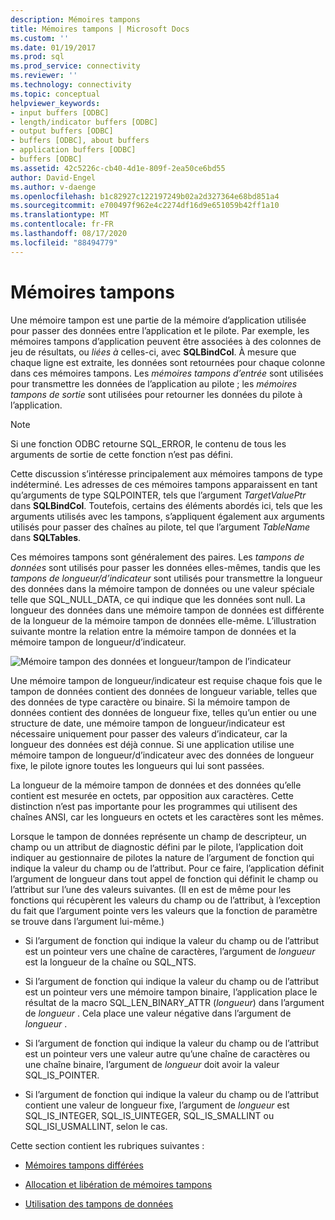 ```yaml
---
description: Mémoires tampons
title: Mémoires tampons | Microsoft Docs
ms.custom: ''
ms.date: 01/19/2017
ms.prod: sql
ms.prod_service: connectivity
ms.reviewer: ''
ms.technology: connectivity
ms.topic: conceptual
helpviewer_keywords:
- input buffers [ODBC]
- length/indicator buffers [ODBC]
- output buffers [ODBC]
- buffers [ODBC], about buffers
- application buffers [ODBC]
- buffers [ODBC]
ms.assetid: 42c5226c-cb40-4d1e-809f-2ea50ce6bd55
author: David-Engel
ms.author: v-daenge
ms.openlocfilehash: b1c82927c122197249b02a2d327364e68bd851a4
ms.sourcegitcommit: e700497f962e4c2274df16d9e651059b42ff1a10
ms.translationtype: MT
ms.contentlocale: fr-FR
ms.lasthandoff: 08/17/2020
ms.locfileid: "88494779"
---
```

# <a name="buffers"></a>Mémoires tampons
Une mémoire tampon est une partie de la mémoire d’application utilisée pour passer des données entre l’application et le pilote. Par exemple, les mémoires tampons d’application peuvent être associées à des colonnes de jeu de résultats, ou *liées à* celles-ci, avec **SQLBindCol**. À mesure que chaque ligne est extraite, les données sont retournées pour chaque colonne dans ces mémoires tampons. Les *mémoires tampons d’entrée* sont utilisées pour transmettre les données de l’application au pilote ; les *mémoires tampons de sortie* sont utilisées pour retourner les données du pilote à l’application.  
  
> [!NOTE]  
>  Si une fonction ODBC retourne SQL_ERROR, le contenu de tous les arguments de sortie de cette fonction n’est pas défini.  
  
 Cette discussion s’intéresse principalement aux mémoires tampons de type indéterminé. Les adresses de ces mémoires tampons apparaissent en tant qu’arguments de type SQLPOINTER, tels que l’argument *TargetValuePtr* dans **SQLBindCol**. Toutefois, certains des éléments abordés ici, tels que les arguments utilisés avec les tampons, s’appliquent également aux arguments utilisés pour passer des chaînes au pilote, tel que l’argument *TableName* dans **SQLTables**.  
  
 Ces mémoires tampons sont généralement des paires. Les *tampons de données* sont utilisés pour passer les données elles-mêmes, tandis que les *tampons de longueur/d’indicateur* sont utilisés pour transmettre la longueur des données dans la mémoire tampon de données ou une valeur spéciale telle que SQL_NULL_DATA, ce qui indique que les données sont null. La longueur des données dans une mémoire tampon de données est différente de la longueur de la mémoire tampon de données elle-même. L’illustration suivante montre la relation entre la mémoire tampon de données et la mémoire tampon de longueur/d’indicateur.  
  
 ![Mémoire tampon des données et longueur&#47;tampon de l’indicateur](../../../odbc/reference/develop-app/media/pr09.gif "pr09")  
  
 Une mémoire tampon de longueur/indicateur est requise chaque fois que le tampon de données contient des données de longueur variable, telles que des données de type caractère ou binaire. Si la mémoire tampon de données contient des données de longueur fixe, telles qu’un entier ou une structure de date, une mémoire tampon de longueur/indicateur est nécessaire uniquement pour passer des valeurs d’indicateur, car la longueur des données est déjà connue. Si une application utilise une mémoire tampon de longueur/d’indicateur avec des données de longueur fixe, le pilote ignore toutes les longueurs qui lui sont passées.  
  
 La longueur de la mémoire tampon de données et des données qu’elle contient est mesurée en octets, par opposition aux caractères. Cette distinction n’est pas importante pour les programmes qui utilisent des chaînes ANSI, car les longueurs en octets et les caractères sont les mêmes.  
  
 Lorsque le tampon de données représente un champ de descripteur, un champ ou un attribut de diagnostic défini par le pilote, l’application doit indiquer au gestionnaire de pilotes la nature de l’argument de fonction qui indique la valeur du champ ou de l’attribut. Pour ce faire, l’application définit l’argument de longueur dans tout appel de fonction qui définit le champ ou l’attribut sur l’une des valeurs suivantes. (Il en est de même pour les fonctions qui récupèrent les valeurs du champ ou de l’attribut, à l’exception du fait que l’argument pointe vers les valeurs que la fonction de paramètre se trouve dans l’argument lui-même.)  
  
-   Si l’argument de fonction qui indique la valeur du champ ou de l’attribut est un pointeur vers une chaîne de caractères, l’argument de *longueur* est la longueur de la chaîne ou SQL_NTS.  
  
-   Si l’argument de fonction qui indique la valeur du champ ou de l’attribut est un pointeur vers une mémoire tampon binaire, l’application place le résultat de la macro SQL_LEN_BINARY_ATTR (*longueur*) dans l’argument de *longueur* . Cela place une valeur négative dans l’argument de *longueur* .  
  
-   Si l’argument de fonction qui indique la valeur du champ ou de l’attribut est un pointeur vers une valeur autre qu’une chaîne de caractères ou une chaîne binaire, l’argument de *longueur* doit avoir la valeur SQL_IS_POINTER.  
  
-   Si l’argument de fonction qui indique la valeur du champ ou de l’attribut contient une valeur de longueur fixe, l’argument de *longueur* est SQL_IS_INTEGER, SQL_IS_UINTEGER, SQL_IS_SMALLINT ou SQL_ISI_USMALLINT, selon le cas.  
  
 Cette section contient les rubriques suivantes :  
  
-   [Mémoires tampons différées](../../../odbc/reference/develop-app/deferred-buffers.md)  
  
-   [Allocation et libération de mémoires tampons](../../../odbc/reference/develop-app/allocating-and-freeing-buffers.md)  
  
-   [Utilisation des tampons de données](../../../odbc/reference/develop-app/using-data-buffers.md)
